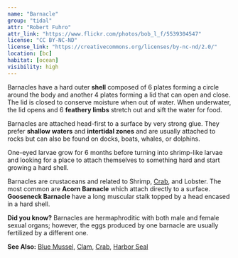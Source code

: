 ```yaml
---
name: "Barnacle"
group: "tidal"
attr: "Robert Fuhro"
attr_link: "https://www.flickr.com/photos/bob_l_f/5539304547"
license: "CC BY-NC-ND"
license_link: "https://creativecommons.org/licenses/by-nc-nd/2.0/"
location: [bc]
habitat: [ocean]
visibility: high
---
```

Barnacles have a hard outer **shell** composed of 6 plates forming a circle around the body and another 4 plates forming a lid that can open and close. The lid is closed to conserve moisture when out of water. When underwater, the lid opens and 6 **feathery limbs** stretch out and sift the water for food.

Barnacles are attached head-first to a surface by very strong glue. They prefer **shallow waters** and **intertidal zones** and are usually attached to rocks but can also be found on docks, boats, whales, or dolphins.

One-eyed larvae grow for 6 months before turning into shrimp-like larvae and looking for a place to attach themselves to something hard and start growing a hard shell.

Barnacles are crustaceans and related to Shrimp, [Crab]({{section}}/crab), and Lobster. The most common are **Acorn Barnacle** which attach directly to a surface. **Gooseneck Barnacle** have a long muscular stalk topped by a head encased in a hard shell.

**Did you know?** Barnacles are hermaphroditic with both male and female sexual organs; however, the eggs produced by one barnacle are usually fertilized by a different one.

<!-- generated, do not edit -->
**See Also:**
[Blue Mussel](/{{section}}/blumussel),
[Clam](/{{section}}/clam),
[Crab](/{{section}}/crab),
[Harbor Seal](/{{section}}/harbseal)
